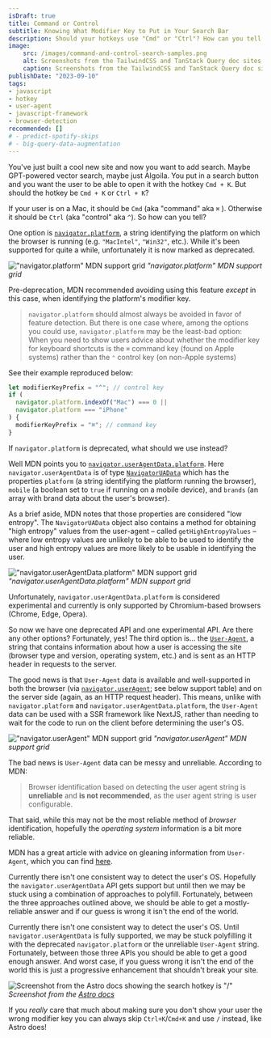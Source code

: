 ```yaml
---
isDraft: true
title: Command or Control
subtitle: Knowing What Modifier Key to Put in Your Search Bar
description: Should your hotkeys use "Cmd" or "Ctrl"? How can you tell if your user is on a Mac or not? This blog post walks through multiple approaches to OS detection in JavaScript.
image:
    src: /images/command-and-control-search-samples.png
    alt: Screenshots from the TailwindCSS and TanStack Query doc sites showing the hotkey "Cmd + K" used for opening search.
    caption: Screenshots from the TailwindCSS and TanStack Query doc sites showing the hotkeys used for opening search.
publishDate: "2023-09-10"
tags:
- javascript
- hotkey
- user-agent
- javascript-framework
- browser-detection
recommended: []
# - predict-spotify-skips
# - big-query-data-augmentation
---
```


You've just built a cool new site and now you want to add search. Maybe GPT-powered vector search, maybe just Algoila. You put in a search button and you want the user to be able to open it with the hotkey `Cmd + K`. But should the hotkey be `Cmd + K` or `Ctrl + K`?

If your user is on a Mac, it should be `Cmd` (aka "command" aka `⌘` ). Otherwise it should be `Ctrl` (aka "control" aka `^`). So how can you tell?

One option is [`navigator.platform`](https://developer.mozilla.org/en-US/docs/Web/API/Navigator/platform), a string identifying the platform on which the browser is running (e.g. `"MacIntel"`, `"Win32"`, etc.). While it's been supported for quite a while, unfortunately it is now marked as deprecated.

!["navigator.platform" MDN support grid](/images/navigator.platform-support-grid.png)
_"navigator.platform" MDN support grid_

Pre-deprecation, MDN recommended avoiding using this feature _except_ in this case, when identifying the platform's modifier key.

> `navigator.platform` should almost always be avoided in favor of feature detection. But there is one case where, among the options you could use, `navigator.platform` may be the least-bad option: When you need to show users advice about whether the modifier key for keyboard shortcuts is the `⌘` command key (found on Apple systems) rather than the `⌃` control key (on non-Apple systems)

See their example reproduced below:

```js
let modifierKeyPrefix = "^"; // control key
if (
  navigator.platform.indexOf("Mac") === 0 ||
  navigator.platform === "iPhone"
) {
  modifierKeyPrefix = "⌘"; // command key
}
```

If `navigator.platform` is deprecated, what should we use instead?

Well MDN points you to [`navigator.userAgentData.platform`](https://developer.mozilla.org/en-US/docs/Web/API/NavigatorUAData/platform). Here `navigator.userAgentData` is of type [`NavigatorUAData`](https://developer.mozilla.org/en-US/docs/Web/API/NavigatorUAData) which has the properties `platform` (a string identifying the platform running the browser), `mobile` (a boolean set to `true` if running on a mobile device), and `brands` (an array with brand data about the user's browser).

As a brief aside, MDN notes that those properties are considered "low entropy". The `NavigatorUAData` object also contains a method for obtaining "high entropy" values from the user-agent – called `getHighEntropyValues` – where low entropy values are unlikely to be able to be used to identify the user and high entropy values are more likely to be usable in identifying the user.

!["navigator.userAgentData.platform" MDN support grid](/images/navigator.userAgentData.platform-support.png)
_"navigator.userAgentData.platform" MDN support grid_

Unfortunately, `navigator.userAgentData.platform` is considered experimental and currently is only supported by Chromium-based browsers (Chrome, Edge, Opera).

So now we have one deprecated API and one experimental API. Are there any other options? Fortunately, yes! The third option is... the [`User-Agent`](https://developer.mozilla.org/en-US/docs/Web/HTTP/Headers/User-Agent), a string that contains information about how a user is accessing the site (browser type and version, operating system, etc.) and is sent as an HTTP header in requests to the server.

The good news is that `User-Agent` data is available and well-supported in both the browser (via [`navigator.userAgent`](https://developer.mozilla.org/en-US/docs/Web/API/Navigator/userAgent); see below support table) and on the server side (again, as an HTTP request header). This means, unlike with `navigator.platform` and `navigator.userAgentData.platform`, the `User-Agent` data can be used with a SSR framework like NextJS, rather than needing to wait for the code to run on the client before determining the user's OS.

!["navigator.userAgent" MDN support grid](/images/navigator.userAgent-support.png)
_"navigator.userAgent" MDN support grid_

The bad news is `User-Agent` data can be messy and unreliable. According to MDN:

> Browser identification based on detecting the user agent string is **unreliable** and **is not recommended**, as the user agent string is user configurable.

That said, while this may not be the most reliable method of _browser_ identification, hopefully the _operating system_ information is a bit more reliable.

MDN has a great article with advice on gleaning information from `User-Agent`, which you can find [here](https://developer.mozilla.org/en-US/docs/Web/HTTP/Browser_detection_using_the_user_agent#os).

Currently there isn't one consistent way to detect the user's OS. Hopefully the `navigator.userAgentData` API gets support but until then we may be stuck using a combination of approaches to polyfill. Fortunately, between the three approaches outlined above, we should be able to get a mostly-reliable answer and if our guess is wrong it isn't the end of the world.

Currently there isn't one consistent way to detect the user's OS. Until `navigator.userAgentData` is fully supported, we may be stuck polyfilling it with the deprecated `navigator.platform` or the unreliable `User-Agent` string. Fortunately, between those three APIs you should be able to get a good enough answer. And worst case, if you guess wrong it isn't the end of the world this is just a progressive enhancement that shouldn't break your site.

![Screenshot from the Astro docs showing the search hotkey is "/"](/images/astro-search.png)
_Screenshot from the [Astro docs](https://docs.astro.build/en/getting-started/)_

If you _really_ care that much about making sure you don't show your user the wrong modifier key you can always skip `Ctrl+K`/`Cmd+K` and use `/` instead, like Astro does!

